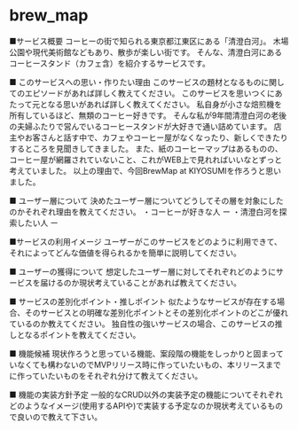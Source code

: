 # brew_map

■サービス概要
コーヒーの街で知られる東京都江東区にある「清澄白河」。
木場公園や現代美術館などもあり、散歩が楽しい街です。
そんな、清澄白河にあるコーヒースタンド（カフェ含）を紹介するサービスです。

■ このサービスへの思い・作りたい理由
このサービスの題材となるものに関してのエピソードがあれば詳しく教えてください。
このサービスを思いつくにあたって元となる思いがあれば詳しく教えてください。
私自身が小さな焙煎機を所有しているほど、無類のコーヒー好きです。
そんな私が9年間清澄白河の老後の夫婦ふたりで営んでいるコーヒースタンドが大好きで通い詰めています。
店主やお客さんと話す中で、カフェやコーヒー屋がなくなったり、新しくできたりするところを見聞きしてきました。
また、紙のコーヒーマップはあるものの、コーヒー屋が網羅されていないこと、これがWEB上で見れればいいなとずっと考えていました。
以上の理由で、今回BrewMap at KIYOSUMIを作ろうと思いました。

■ ユーザー層について
決めたユーザー層についてどうしてその層を対象にしたのかそれぞれ理由を教えてください。
・コーヒーが好きな人
ー
・清澄白河を探索したい人
ー

■サービスの利用イメージ
ユーザーがこのサービスをどのように利用できて、それによってどんな価値を得られるかを簡単に説明してください。

■ ユーザーの獲得について
想定したユーザー層に対してそれぞれどのようにサービスを届けるのか現状考えていることがあれば教えてください。

■ サービスの差別化ポイント・推しポイント
似たようなサービスが存在する場合、そのサービスとの明確な差別化ポイントとその差別化ポイントのどこが優れているのか教えてください。
独自性の強いサービスの場合、このサービスの推しとなるポイントを教えてください。

■ 機能候補
現状作ろうと思っている機能、案段階の機能をしっかりと固まっていなくても構わないのでMVPリリース時に作っていたいもの、本リリースまでに作っていたいものをそれぞれ分けて教えてください。

■ 機能の実装方針予定
一般的なCRUD以外の実装予定の機能についてそれぞれどのようなイメージ(使用するAPIや)で実装する予定なのか現状考えているもので良いので教えて下さい。
